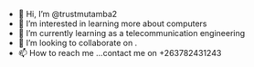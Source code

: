 - 👋 Hi, I’m @trustmutamba2
- 👀 I’m interested in learning more about computers 
- 🌱 I’m currently learning as a telecommunication engineering 
- 💞️ I’m looking to collaborate on .
- 📫 How to reach me ...contact me on +263782431243

<!---
trustmutamba2/trustmutamba2 is a ✨ special ✨ repository because its `README.md` (this file) appears on your GitHub profile.
You can click the Preview link to take a look at your changes.
--->
